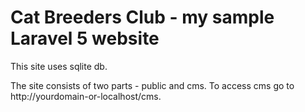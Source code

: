 # Cat Breeders Club - my sample Laravel 5 website

This site uses sqlite db.

The site consists of two parts - public and cms. To access cms go to http://yourdomain-or-localhost/cms. 
